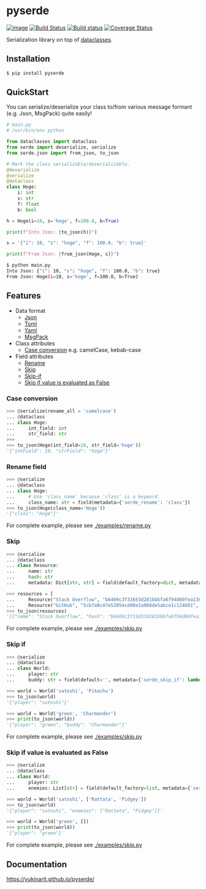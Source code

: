 # pyserde

[![image](https://img.shields.io/pypi/pyversions/pyserde.svg)](https://pypi.org/project/pyserde/)
[![Build Status](https://travis-ci.org/yukinarit/pyserde.svg?branch=master)](https://travis-ci.org/yukinarit/pyserde)
[![Build status](https://ci.appveyor.com/api/projects/status/w4i5x8x9d4sbxhn2?svg=true)](https://ci.appveyor.com/project/yukinarit/pyserde)
[![Coverage Status](https://coveralls.io/repos/github/yukinarit/pyserde/badge.svg?branch=master)](https://coveralls.io/github/yukinarit/pyserde?branch=master)

Serialization library on top of [dataclasses](https://docs.python.org/3/library/dataclasses.html).

## Installation

```bash
$ pip install pyserde
```

## QuickStart

You can serialize/deserialize your class to/from various message formant (e.g. Json, MsgPack) quite easily!

```python
# main.py
# /usr/bin/env python

from dataclasses import dataclass
from serde import deserialize, serialize
from serde.json import from_json, to_json

# Mark the class serializable/deserializable.
@deserialize
@serialize
@dataclass
class Hoge:
    i: int
    s: str
    f: float
    b: bool

h = Hoge(i=10, s='hoge', f=100.0, b=True)

print(f"Into Json: {to_json(h)}")

s = '{"i": 10, "s": "hoge", "f": 100.0, "b": true}'

print(f"From Json: {from_json(Hoge, s)}")
```

```bash
$ python main.py
Into Json: {"i": 10, "s": "hoge", "f": 100.0, "b": true}
From Json: Hoge(i=10, s='hoge', f=100.0, b=True)
```

## Features

* Data format
	* [Json](./examples/jsonfile.py)
	* [Toml](./examples/tomlfile.py)
	* [Yaml](./examples/yamlfile.py)
	* [MsgPack](./examples/msgpack.py)
* Class attributes
	* [Case conversion](#case-conversion) e.g. camelCase, kebab-case
* Field attributes
    * [Rename](#rename-field)
    * [Skip](#skip)
    * [Skip-if](#skip-if)
    * [Skip if value is evaluated as False](#skip-if-value-is-evaluated-as-false)

### Case conversion

```python
>>> @serialize(rename_all = 'camelcase')
... @dataclass
... class Hoge:
...     int_field: int
...     str_field: str
>>>
>>> to_json(Hoge(int_field=10, str_field='hoge'))
'{"intField": 10, "strField": "hoge"}'
```

### Rename field

```python
>>> @serialize
... @dataclass
... class Hoge:
...     # Use 'class_name' because 'class' is a keyword.
...     class_name: str = field(metadata={'serde_rename': 'class'})
>>> to_json(Hoge(class_name='Hoge'))
'{"class": "Hoge"}'
```

For complete example, please see [./examples/rename.py](./examples/rename.py)

### Skip

```python
>>> @serialize
... @dataclass
... class Resource:
...     name: str
...     hash: str
...     metadata: Dict[str, str] = field(default_factory=dict, metadata={'serde_skip': True})

>>> resources = [
...     Resource("Stack Overflow", "b6469c3f31653d281bbbfa6f94d60fea130abe38"),
...     Resource("GitHub", "5cb7a0c47e53854cd00e1a968de5abce1c124601", metadata={"headquarters": "San Francisco"}) ]
>>> to_json(resources)
'[{"name": "Stack Overflow", "hash": "b6469c3f31653d281bbbfa6f94d60fea130abe38"}, {"name": "GitHub", "hash": "5cb7a0c47e53854cd00e1a968de5abce1c124601"}]'
```

For complete example, please see [./examples/skip.py](./examples/skip.py)

### Skip if

```python
>>> @serialize
... @dataclass
... class World:
...     player: str
...     buddy: str = field(default='', metadata={'serde_skip_if': lambda v: v == 'Pikachu'})

>>> world = World('satoshi', 'Pikachu')
>>> to_json(world)
'{"player": "satoshi"}'

>>> world = World('green', 'Charmander')
>>> print(to_json(world))
'{"player": "green", "buddy": "Charmander"}'
```

For complete example, please see [./examples/skip.py](./examples/skip.py)

### Skip if value is evaluated as False

```python
>>> @serialize
... @dataclass
... class World:
...     player: str
...     enemies: List[str] = field(default_factory=list, metadata={'serde_skip_if_false': True})

>>> world = World('satoshi', ['Rattata', 'Pidgey'])
>>> to_json(world)
'{"player": "satoshi", "enemies": ["Rattata", "Pidgey"]}'

>>> world = World('green', [])
>>> print(to_json(world))
'{"player": "green"}'
```

For complete example, please see [./examples/skip.py](./examples/skip.py)

## Documentation

https://yukinarit.github.io/pyserde/
